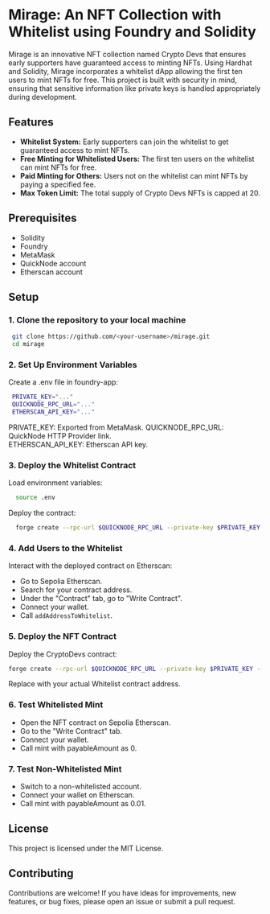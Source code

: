 # Mirage: An NFT Collection with Whitelist using Foundry and Solidity

Mirage is an innovative NFT collection named Crypto Devs that ensures early supporters have guaranteed access to minting NFTs. Using Hardhat and Solidity, Mirage incorporates a whitelist dApp allowing the first ten users to mint NFTs for free. This project is built with security in mind, ensuring that sensitive information like private keys is handled appropriately during development.

## Features

- **Whitelist System:** Early supporters can join the whitelist to get guaranteed access to mint NFTs.
- **Free Minting for Whitelisted Users:** The first ten users on the whitelist can mint NFTs for free.
- **Paid Minting for Others:** Users not on the whitelist can mint NFTs by paying a specified fee.
- **Max Token Limit:** The total supply of Crypto Devs NFTs is capped at 20.

## Prerequisites
- Solidity
- Foundry
- MetaMask
- QuickNode account
- Etherscan account

## Setup

### 1. Clone the repository to your local machine

   ```bash
    git clone https://github.com/<your-username>/mirage.git
    cd mirage
   ```
### 2. Set Up Environment Variables

  Create a .env file in foundry-app:
  
   ```bash
    PRIVATE_KEY="..."
    QUICKNODE_RPC_URL="..."
    ETHERSCAN_API_KEY="..."
   ```
  PRIVATE_KEY: Exported from MetaMask.
  QUICKNODE_RPC_URL: QuickNode HTTP Provider link.  
  ETHERSCAN_API_KEY: Etherscan API key.

### 3. Deploy the Whitelist Contract

  Load environment variables:

  ```bash
    source .env
   ```
  Deploy the contract:
  ```bash
    forge create --rpc-url $QUICKNODE_RPC_URL --private-key $PRIVATE_KEY --constructor-args 10 --etherscan-api-key $ETHERSCAN_API_KEY --verify src/Whitelist.sol:Whitelist
```

### 4. Add Users to the Whitelist

Interact with the deployed contract on Etherscan:

- Go to Sepolia Etherscan.
- Search for your contract address.
- Under the "Contract" tab, go to "Write Contract".
- Connect your wallet.
- Call `addAddressToWhitelist`.

### 5. Deploy the NFT Contract

Deploy the CryptoDevs contract:

```bash
forge create --rpc-url $QUICKNODE_RPC_URL --private-key $PRIVATE_KEY --constructor-args <Whitelist Contract Address> --etherscan-api-key $ETHERSCAN_API_KEY --verify src/CryptoDevs.sol:CryptoDevs
```
Replace <Whitelist Contract Address> with your actual Whitelist contract address.

### 6. Test Whitelisted Mint

- Open the NFT contract on Sepolia Etherscan.
- Go to the "Write Contract" tab.
- Connect your wallet.
- Call mint with payableAmount as 0.

### 7. Test Non-Whitelisted Mint

- Switch to a non-whitelisted account.
- Connect your wallet on Etherscan.
- Call mint with payableAmount as 0.01.

## License
This project is licensed under the MIT License.

## Contributing

Contributions are welcome! If you have ideas for improvements, new features, or bug fixes, please open an issue or submit a pull request.
